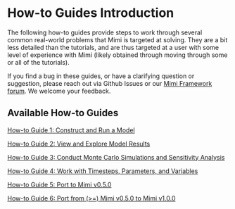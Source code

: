 # How-to Guides Introduction

The following how-to guides provide steps to work through several common real-world problems that Mimi is targeted at solving. They are a bit less detailed than the tutorials, and are thus targeted at a user with some level of experience with Mimi (likely obtained through moving through some or all of the tutorials). 

If you find a bug in these guides, or have a clarifying question or suggestion, please reach out via Github Issues or our [Mimi Framework forum](https://forum.mimiframework.org).  We welcome your feedback.

## Available How-to Guides

[How-to Guide 1: Construct and Run a Model](@ref) 


[How-to Guide 2: View and Explore Model Results](@ref) 


[How-to Guide 3: Conduct Monte Carlo Simulations and Sensitivity Analysis](@ref)


[How-to Guide 4: Work with Timesteps, Parameters, and Variables](@ref)


[How-to Guide 5: Port to Mimi v0.5.0](@ref)


[How-to Guide 6: Port from (>=) Mimi v0.5.0 to Mimi v1.0.0](@ref)
